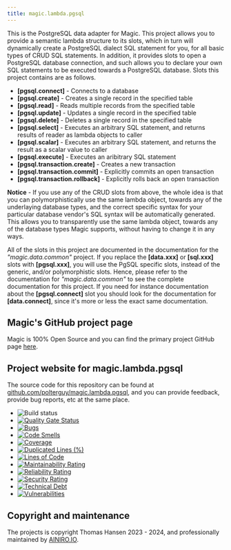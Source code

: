 ```yaml
---
title: magic.lambda.pgsql
---
```


This is the PostgreSQL data adapter for Magic. This project allows you to provide a semantic lambda structure
to its slots, which in turn will dynamically create a PostgreSQL dialect SQL statement for you, for all basic
types of CRUD SQL statements. In addition, it provides slots to open a PostgreSQL database connection, and
such allows you to declare your own SQL statements to be executed towards a PostgreSQL database. Slots
this project contains are as follows.

* __[pgsql.connect]__ - Connects to a database
* __[pgsql.create]__ - Creates a single record in the specified table
* __[pgsql.read]__ - Reads multiple records from the specified table
* __[pgsql.update]__ - Updates a single record in the specified table
* __[pgsql.delete]__ - Deletes a single record in the specified table
* __[pgsql.select]__ - Executes an arbitrary SQL statement, and returns results of reader as lambda objects to caller
* __[pgsql.scalar]__ - Executes an arbitrary SQL statement, and returns the result as a scalar value to caller
* __[pgsql.execute]__ - Executes an aribitrary SQL statement
* __[pgsql.transaction.create]__ - Creates a new transaction
* __[pgsql.transaction.commit]__ - Explicitly commits an open transaction
* __[pgsql.transaction.rollback]__ - Explicitly rolls back an open transaction

**Notice** - If you use any of the CRUD slots from above, the whole idea is that you can polymorphistically
use the same lambda object, towards any of the underlaying database types, and the correct specific syntax
for your particular database vendor's SQL syntax will be automatically generated. This allows you to
transparently use the same lambda object, towards any of the database types Magic supports, without having to
change it in any ways.

All of the slots in this project are documented in the documentation for the _"magic.data.common"_ project.
If you replace the **[data.xxx]** or **[sql.xxx]** slots with **[pgsql.xxx]**, you will use the PgSQL specific
slots, instead of the generic, and/or polymorphistic slots.
Hence, please refer to the documentation for _"magic.data.common"_ to see the complete documentation for this
project. If you need for instance documentation about the **[pgsql.connect]** slot you should look for the
documentation for **[data.connect]**, since it's more or less the exact same documentation.

## Magic's GitHub project page

Magic is 100% Open Source and you can find the primary project GitHub page [here](https://github.com/polterguy/magic).

## Project website for magic.lambda.pgsql

The source code for this repository can be found at [github.com/polterguy/magic.lambda.pgsql](https://github.com/polterguy/magic.lambda.pgsql), and you can provide feedback, provide bug reports, etc at the same place.

- ![Build status](https://github.com/polterguy/magic.lambda.pgsql/actions/workflows/build.yaml/badge.svg)
- [![Quality Gate Status](https://sonarcloud.io/api/project_badges/measure?project=polterguy_magic.lambda.pgsql&metric=alert_status)](https://sonarcloud.io/dashboard?id=polterguy_magic.lambda.pgsql)
- [![Bugs](https://sonarcloud.io/api/project_badges/measure?project=polterguy_magic.lambda.pgsql&metric=bugs)](https://sonarcloud.io/dashboard?id=polterguy_magic.lambda.pgsql)
- [![Code Smells](https://sonarcloud.io/api/project_badges/measure?project=polterguy_magic.lambda.pgsql&metric=code_smells)](https://sonarcloud.io/dashboard?id=polterguy_magic.lambda.pgsql)
- [![Coverage](https://sonarcloud.io/api/project_badges/measure?project=polterguy_magic.lambda.pgsql&metric=coverage)](https://sonarcloud.io/dashboard?id=polterguy_magic.lambda.pgsql)
- [![Duplicated Lines (%)](https://sonarcloud.io/api/project_badges/measure?project=polterguy_magic.lambda.pgsql&metric=duplicated_lines_density)](https://sonarcloud.io/dashboard?id=polterguy_magic.lambda.pgsql)
- [![Lines of Code](https://sonarcloud.io/api/project_badges/measure?project=polterguy_magic.lambda.pgsql&metric=ncloc)](https://sonarcloud.io/dashboard?id=polterguy_magic.lambda.pgsql)
- [![Maintainability Rating](https://sonarcloud.io/api/project_badges/measure?project=polterguy_magic.lambda.pgsql&metric=sqale_rating)](https://sonarcloud.io/dashboard?id=polterguy_magic.lambda.pgsql)
- [![Reliability Rating](https://sonarcloud.io/api/project_badges/measure?project=polterguy_magic.lambda.pgsql&metric=reliability_rating)](https://sonarcloud.io/dashboard?id=polterguy_magic.lambda.pgsql)
- [![Security Rating](https://sonarcloud.io/api/project_badges/measure?project=polterguy_magic.lambda.pgsql&metric=security_rating)](https://sonarcloud.io/dashboard?id=polterguy_magic.lambda.pgsql)
- [![Technical Debt](https://sonarcloud.io/api/project_badges/measure?project=polterguy_magic.lambda.pgsql&metric=sqale_index)](https://sonarcloud.io/dashboard?id=polterguy_magic.lambda.pgsql)
- [![Vulnerabilities](https://sonarcloud.io/api/project_badges/measure?project=polterguy_magic.lambda.pgsql&metric=vulnerabilities)](https://sonarcloud.io/dashboard?id=polterguy_magic.lambda.pgsql)

## Copyright and maintenance

The projects is copyright Thomas Hansen 2023 - 2024, and professionally maintained by [AINIRO.IO](https://ainiro.io).
